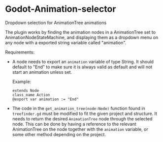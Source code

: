 # Godot-Animation-selector
Dropdown selection for AnimationTree animations

The plugin works by finding the animation nodes in a AnimationTree set to AnimationNodeStateMachine, and displaying them as a dropdown menu on any node with a exported string variable called "animation".

Requirements:
- A node needs to export an `animation` variable of type String. It should default to "End" to make sure it is always valid as default and will not start an animation unless set.

  Example:
    ```
    extends Node
    class_name Action
    @export var animation := "End"
    ```
- The code in the `get_animation_tree(node:Node)` function found in `treefinder.gd` must be modified to fit the given project and structure.
  It needs to return the desired `AnimationTree` node through the selected node. This can be done by having a reference to the relevant AnimationTree on the node together with the `animation` variable, or some other method depending on the project.
